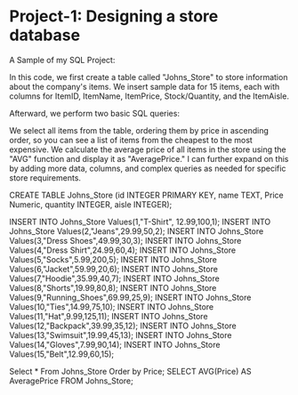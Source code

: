 # Project-1: Designing a store database 
A Sample of my SQL Project: 

In this code, we first create a table called "Johns_Store" to store information about the company's items. We insert sample data for 15 items, each with columns for ItemID, ItemName, ItemPrice, Stock/Quantity, and the ItemAisle. 


Afterward, we perform two basic SQL queries:

We select all items from the table, ordering them by price in ascending order, so you can see a list of items from the cheapest to the most expensive.
We calculate the average price of all items in the store using the "AVG" function and display it as "AveragePrice."
I can further expand on this by adding more data, columns, and complex queries as needed for specific store requirements.

CREATE TABLE Johns_Store (id INTEGER PRIMARY KEY, name TEXT, 
Price Numeric, quantity INTEGER, aisle INTEGER);

INSERT INTO Johns_Store Values(1,"T-Shirt", 12.99,100,1);
INSERT INTO Johns_Store Values(2,"Jeans",29.99,50,2);
INSERT INTO Johns_Store Values(3,"Dress Shoes",49.99,30,3);
INSERT INTO Johns_Store Values(4,"Dress Shirt",24.99,60,4);
INSERT INTO Johns_Store Values(5,"Socks",5.99,200,5);
INSERT INTO Johns_Store Values(6,"Jacket",59.99,20,6);
INSERT INTO Johns_Store Values(7,"Hoodie",35.99,40,7);
INSERT INTO Johns_Store Values(8,"Shorts",19.99,80,8);
INSERT INTO Johns_Store Values(9,"Running_Shoes",69.99,25,9);
INSERT INTO Johns_Store Values(10,"Ties",14.99,75,10);
INSERT INTO Johns_Store Values(11,"Hat",9.99,125,11);
INSERT INTO Johns_Store Values(12,"Backpack",39.99,35,12);
INSERT INTO Johns_Store Values(13,"Swimsuit",19.99,45,13);
INSERT INTO Johns_Store Values(14,"Gloves",7.99,90,14);
INSERT INTO Johns_Store Values(15,"Belt",12.99,60,15);

Select * From Johns_Store Order by Price; 
SELECT AVG(Price) AS AveragePrice FROM Johns_Store;
